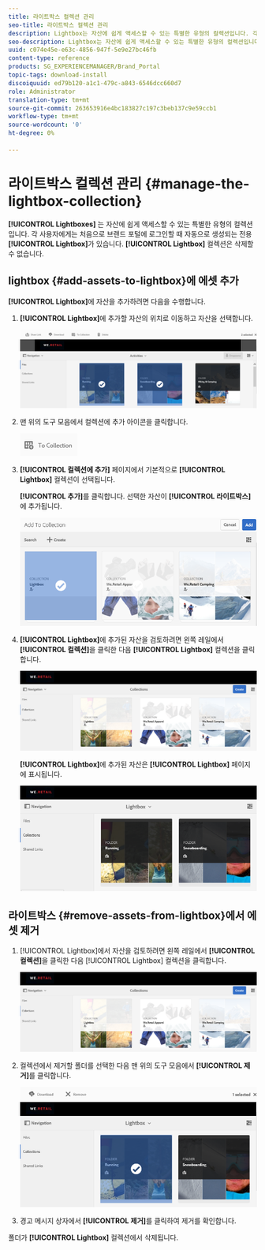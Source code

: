 ```yaml
---
title: 라이트박스 컬렉션 관리
seo-title: 라이트박스 컬렉션 관리
description: Lightbox는 자산에 쉽게 액세스할 수 있는 특별한 유형의 컬렉션입니다. 각 사용자에게는 처음으로 브랜드 포털에 로그인하면 자동으로 생성되는 전용 라이트박스가 있습니다. Lightbox 컬렉션은 삭제할 수 없습니다.
seo-description: Lightbox는 자산에 쉽게 액세스할 수 있는 특별한 유형의 컬렉션입니다. 각 사용자에게는 처음으로 브랜드 포털에 로그인하면 자동으로 생성되는 전용 라이트박스가 있습니다. Lightbox 컬렉션은 삭제할 수 없습니다.
uuid: c074e45e-e63c-4856-947f-5e9e27bc46fb
content-type: reference
products: SG_EXPERIENCEMANAGER/Brand_Portal
topic-tags: download-install
discoiquuid: ed79b120-a1c1-479c-a843-6546dcc660d7
role: Administrator
translation-type: tm+mt
source-git-commit: 263653916e4bc183827c197c3beb137c9e59ccb1
workflow-type: tm+mt
source-wordcount: '0'
ht-degree: 0%

---
```



# 라이트박스 컬렉션 관리 {#manage-the-lightbox-collection}

**[!UICONTROL Lightboxes]** 는 자산에 쉽게 액세스할 수 있는 특별한 유형의 컬렉션입니다. 각 사용자에게는 처음으로 브랜드 포털에 로그인할 때 자동으로 생성되는 전용 **[!UICONTROL Lightbox]**&#x200B;가 있습니다. **[!UICONTROL Lightbox]** 컬렉션은 삭제할 수 없습니다.

## lightbox {#add-assets-to-lightbox}에 에셋 추가

**[!UICONTROL Lightbox]**&#x200B;에 자산을 추가하려면 다음을 수행합니다.

1. **[!UICONTROL Lightbox]**&#x200B;에 추가할 자산의 위치로 이동하고 자산을 선택합니다.

   ![](assets/link_sharing_assetselection.png)

1. 맨 위의 도구 모음에서 컬렉션에 추가 아이콘을 클릭합니다.

   ![](assets/add_to_collection.png)

1. **[!UICONTROL 컬렉션에 추가]** 페이지에서 기본적으로 **[!UICONTROL Lightbox]** 컬렉션이 선택됩니다.

   **[!UICONTROL 추가]**&#x200B;를 클릭합니다. 선택한 자산이 **[!UICONTROL 라이트박스]**&#x200B;에 추가됩니다.

   ![](assets/add_to_collectionlightbox.png)

1. **[!UICONTROL Lightbox]**&#x200B;에 추가된 자산을 검토하려면 왼쪽 레일에서 **[!UICONTROL 컬렉션]**&#x200B;을 클릭한 다음 **[!UICONTROL Lightbox]** 컬렉션을 클릭합니다.

   ![](assets/collections_lightbox.png)

   **[!UICONTROL Lightbox]**&#x200B;에 추가된 자산은 **[!UICONTROL Lightbox]** 페이지에 표시됩니다.

   ![](assets/added_to_collectionlightbox.png)

## 라이트박스 {#remove-assets-from-lightbox}에서 에셋 제거

1. [!UICONTROL Lightbox]에서 자산을 검토하려면 왼쪽 레일에서 **[!UICONTROL 컬렉션]**&#x200B;을 클릭한 다음 [!UICONTROL Lightbox] 컬렉션을 클릭합니다.

   ![](assets/collections_lightbox-1.png)

1. 컬렉션에서 제거할 폴더를 선택한 다음 맨 위의 도구 모음에서 **[!UICONTROL 제거]**&#x200B;를 클릭합니다.

   ![](assets/collections_lightboxdelete.png)

1. 경고 메시지 상자에서 **[!UICONTROL 제거]**&#x200B;를 클릭하여 제거를 확인합니다.

폴더가 **[!UICONTROL Lightbox]** 컬렉션에서 삭제됩니다.

